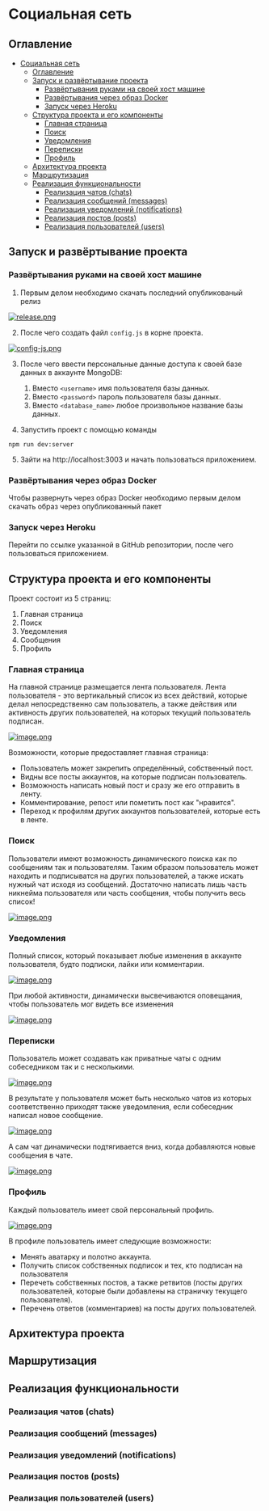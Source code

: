 # Социальная сеть

## Оглавление
- [Социальная сеть](#социальная-сеть)
  - [Оглавление](#оглавление)
  - [Запуск и развёртывание проекта](#запуск-и-развёртывание-проекта)
    - [Развёртывания руками на своей хост машине](#развёртывания-руками-на-своей-хост-машине)
    - [Развёртывания через образ Docker](#развёртывания-через-образ-docker)
    - [Запуск через Heroku](#запуск-через-heroku)
  - [Структура проекта и его компоненты](#структура-проекта-и-его-компоненты)
    - [Главная страница](#главная-страница)
    - [Поиск](#поиск)
    - [Уведомления](#уведомления)
    - [Переписки](#переписки)
    - [Профиль](#профиль)
  - [Архитектура проекта](#архитектура-проекта)
  - [Маршрутизация](#маршрутизация)
  - [Реализация функциональности](#реализация-функциональности)
    - [Реализация чатов (chats)](#реализация-чатов-chats)
    - [Реализация сообщений (messages)](#реализация-сообщений-messages)
    - [Реализация уведомлений (notifications)](#реализация-уведомлений-notifications)
    - [Реализация постов (posts)](#реализация-постов-posts)
    - [Реализация пользователей (users)](#реализация-пользователей-users)

## Запуск и развёртывание проекта

### Развёртывания руками на своей хост машине

1. Первым делом необходимо скачать последний опубликованый релиз

[![release.png](https://i.postimg.cc/ZqnRD7zj/release.png)](https://postimg.cc/qtf4NGRC)

2. После чего создать файл `config.js` в корне проекта.

[![config-js.png](https://i.postimg.cc/WbZ054wt/config-js.png)](https://postimg.cc/svVBXs8R)

3. После чего ввести персональные данные доступа к своей базе данных в аккаунте MongoDB:
   1. Вместо `<username>` имя пользователя базы данных.
   2. Вместо `<password>` пароль пользователя базы данных.
   3. Вместо `<database_name>` любое произвольное название базы данных.

4. Запустить проект с помощью команды 
```
npm run dev:server
```
5. Зайти на http://localhost:3003 и начать пользоваться приложением.

### Развёртывания через образ Docker

Чтобы развернуть через образ Docker необходимо первым делом скачать образ через опубликованный пакет

### Запуск через Heroku

Перейти по ссылке указанной в GitHub репозитории, после чего пользоваться приложением. 

## Структура проекта и его компоненты

Проект состоит из 5 страниц:
1. Главная страница
2. Поиск
3. Уведомления
4. Сообщения
5. Профиль

### Главная страница

На главной странице размещается лента пользователя. Лента пользователя - это вертикальный список из всех действий, которые делал непосредственно сам пользователь, а также действия или активность других пользователей, на которых текущий пользователь подписан.

[![image.png](https://i.postimg.cc/7YsS9YhT/image.png)](https://postimg.cc/4mcKNGzJ)

Возможности, которые предоставляет главная страница:
- Пользователь может закрепить определённый, собственный пост.
- Видны все посты аккаунтов, на которые подписан пользователь.
- Возможность написать новый пост и сразу же его отправить в ленту.
- Комментирование, репост или пометить пост как "нравится".
- Переход к профилям других аккаунтов пользователей, которые есть в ленте.

### Поиск

Пользователи имеют возможность динамического поиска как по сообщениям так и пользователям. Таким образом пользователь может находить и подписыватся на других пользователей, а также искать нужный чат исходя из сообщений. Достаточно написать лишь часть никнейма пользователя или часть сообщения, чтобы получить весь список!

[![image.png](https://i.postimg.cc/LsdDk6Q3/image.png)](https://postimg.cc/qNL240TN)

### Уведомления

Полный список, который показывает любые изменения в аккаунте пользователя, будто подписки, лайки или комментарии. 

[![image.png](https://i.postimg.cc/cLrh0v6d/image.png)](https://postimg.cc/w1YLkThr)

При любой активности, динамически высвечиваются оповещания, чтобы пользователь мог видеть все изменения

[![image.png](https://i.postimg.cc/BZP1S2BY/image.png)](https://postimg.cc/23m5TbJh)

### Переписки

Пользователь может создавать как приватные чаты с одним собеседником так и с несколькими.

[![image.png](https://i.postimg.cc/wMFK81Mh/image.png)](https://postimg.cc/FkfC0sjR)

В результате у пользователя может быть несколько чатов из которых соответственно приходят также уведомления, если собеседник написал новое сообщение.

[![image.png](https://i.postimg.cc/KYmn448K/image.png)](https://postimg.cc/v4S1NY9M)

А сам чат динамически подтягивается вниз, когда добавляются новые сообщения в чате.

[![image.png](https://i.postimg.cc/V6VM7RBM/image.png)](https://postimg.cc/njqCrqWc)

### Профиль

Каждый пользователь имеет свой персональный профиль. 

[![image.png](https://i.postimg.cc/d1jQ3tD0/image.png)](https://postimg.cc/gXrbBpV9)

В профиле пользователь имеет следующие возможности:
- Менять аватарку и полотно аккаунта.
- Получить список собственных подписок и тех, кто подписан на пользователя
- Перечеть собственных постов, а также ретвитов (посты других пользователей, которые были добавлены на страничку текущего пользователя).
- Перечень ответов (комментариев) на посты других пользователей. 


## Архитектура проекта

## Маршрутизация

## Реализация функциональности

### Реализация чатов (chats)


### Реализация сообщений (messages)


### Реализация уведомлений (notifications)


### Реализация постов (posts)


### Реализация пользователей (users)

